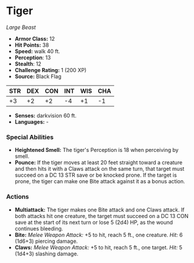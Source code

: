 # Tiger

*Large* *Beast*

- **Armor Class:** 12
- **Hit Points:** 38 
- **Speed:** walk 40 ft.
- **Perception**: 13
- **Stealth**: 12
- **Challenge Rating:** 1 (200 XP)
- **Source:** Black Flag

| STR | DEX | CON | INT | WIS | CHA |
| --- | --- | --- | --- | --- | --- |
| +3 | +2 | +2 | -4 | +1 | -1 |

- **Senses:** darkvision 60 ft.
- **Languages:** -

### Special Abilities

- **Heightened Smell:** The tiger's Perception is 18 when perceiving by smell.
- **Pounce:** If the tiger moves at least 20 feet straight toward a creature and then hits it with a Claws attack on the same turn, that target must succeed on a DC 13 STR save or be knocked prone. If the target is prone, the tiger can make one Bite attack against it as a bonus action.

### Actions

- **Multiattack:** The tiger makes one Bite attack and one Claws attack. If both attacks hit one creature, the target must succeed on a DC 13 CON save at the start of its next turn or lose 5 (2d4) HP, as the wound continues bleeding.
- **Bite:** _Melee Weapon Attack:_ +5 to hit, reach 5 ft., one creature. _Hit:_ 6 (1d6+3) piercing damage.
- **Claws:** _Melee Weapon Attack:_ +5 to hit, reach 5 ft., one target. _Hit:_ 5 (1d4+3) slashing damage.

